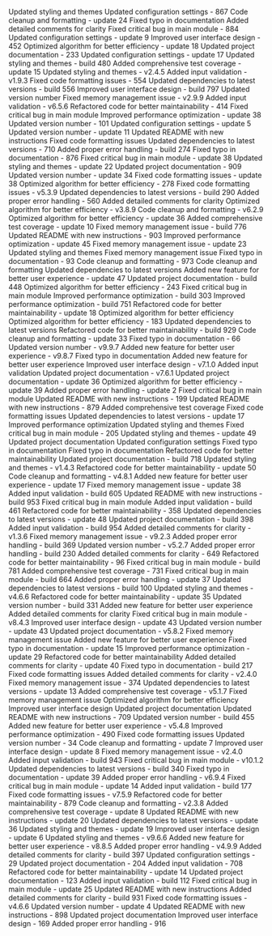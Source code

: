 
Updated styling and themes
Updated configuration settings - 867
Code cleanup and formatting - update 24
Fixed typo in documentation
Added detailed comments for clarity
Fixed critical bug in main module - 884
Updated configuration settings - update 9
Improved user interface design - 452
Optimized algorithm for better efficiency - update 18
Updated project documentation - 233
Updated configuration settings - update 17
Updated styling and themes - build 480
Added comprehensive test coverage - update 15
Updated styling and themes - v2.4.5
Added input validation - v1.9.3
Fixed code formatting issues - 554
Updated dependencies to latest versions - build 556
Improved user interface design - build 797
Updated version number
Fixed memory management issue - v2.9.9
Added input validation - v6.5.6
Refactored code for better maintainability - 414
Fixed critical bug in main module
Improved performance optimization - update 38
Updated version number - 101
Updated configuration settings - update 5
Updated version number - update 11
Updated README with new instructions
Fixed code formatting issues
Updated dependencies to latest versions - 710
Added proper error handling - build 274
Fixed typo in documentation - 876
Fixed critical bug in main module - update 38
Updated styling and themes - update 22
Updated project documentation - 909
Updated version number - update 34
Fixed code formatting issues - update 38
Optimized algorithm for better efficiency - 278
Fixed code formatting issues - v5.3.9
Updated dependencies to latest versions - build 290
Added proper error handling - 560
Added detailed comments for clarity
Optimized algorithm for better efficiency - v3.8.9
Code cleanup and formatting - v6.2.9
Optimized algorithm for better efficiency - update 36
Added comprehensive test coverage - update 10
Fixed memory management issue - build 776
Updated README with new instructions - 903
Improved performance optimization - update 45
Fixed memory management issue - update 23
Updated styling and themes
Fixed memory management issue
Fixed typo in documentation - 93
Code cleanup and formatting - 973
Code cleanup and formatting
Updated dependencies to latest versions
Added new feature for better user experience - update 47
Updated project documentation - build 448
Optimized algorithm for better efficiency - 243
Fixed critical bug in main module
Improved performance optimization - build 303
Improved performance optimization - build 751
Refactored code for better maintainability - update 18
Optimized algorithm for better efficiency
Optimized algorithm for better efficiency - 183
Updated dependencies to latest versions
Refactored code for better maintainability - build 929
Code cleanup and formatting - update 33
Fixed typo in documentation - 66
Updated version number - v9.9.7
Added new feature for better user experience - v9.8.7
Fixed typo in documentation
Added new feature for better user experience
Improved user interface design - v7.1.0
Added input validation
Updated project documentation - v7.6.1
Updated project documentation - update 36
Optimized algorithm for better efficiency - update 39
Added proper error handling - update 2
Fixed critical bug in main module
Updated README with new instructions - 199
Updated README with new instructions - 879
Added comprehensive test coverage
Fixed code formatting issues
Updated dependencies to latest versions - update 17
Improved performance optimization
Updated styling and themes
Fixed critical bug in main module - 205
Updated styling and themes - update 49
Updated project documentation
Updated configuration settings
Fixed typo in documentation
Fixed typo in documentation
Refactored code for better maintainability
Updated project documentation - build 718
Updated styling and themes - v1.4.3
Refactored code for better maintainability - update 50
Code cleanup and formatting - v4.8.1
Added new feature for better user experience - update 17
Fixed memory management issue - update 38
Added input validation - build 605
Updated README with new instructions - build 953
Fixed critical bug in main module
Added input validation - build 461
Refactored code for better maintainability - 358
Updated dependencies to latest versions - update 48
Updated project documentation - build 398
Added input validation - build 954
Added detailed comments for clarity - v1.3.6
Fixed memory management issue - v9.2.3
Added proper error handling - build 369
Updated version number - v5.2.7
Added proper error handling - build 230
Added detailed comments for clarity - 649
Refactored code for better maintainability - 96
Fixed critical bug in main module - build 781
Added comprehensive test coverage - 731
Fixed critical bug in main module - build 664
Added proper error handling - update 37
Updated dependencies to latest versions - build 100
Updated styling and themes - v4.6.6
Refactored code for better maintainability - update 35
Updated version number - build 331
Added new feature for better user experience
Added detailed comments for clarity
Fixed critical bug in main module - v8.4.3
Improved user interface design - update 43
Updated version number - update 43
Updated project documentation - v5.8.2
Fixed memory management issue
Added new feature for better user experience
Fixed typo in documentation - update 15
Improved performance optimization - update 29
Refactored code for better maintainability
Added detailed comments for clarity - update 40
Fixed typo in documentation - build 217
Fixed code formatting issues
Added detailed comments for clarity - v2.4.0
Fixed memory management issue - 374
Updated dependencies to latest versions - update 13
Added comprehensive test coverage - v5.1.7
Fixed memory management issue
Optimized algorithm for better efficiency
Improved user interface design
Updated project documentation
Updated README with new instructions - 709
Updated version number - build 455
Added new feature for better user experience - v5.4.8
Improved performance optimization - 490
Fixed code formatting issues
Updated version number - 34
Code cleanup and formatting - update 7
Improved user interface design - update 8
Fixed memory management issue - v2.4.0
Added input validation - build 943
Fixed critical bug in main module - v10.1.2
Updated dependencies to latest versions - build 340
Fixed typo in documentation - update 39
Added proper error handling - v6.9.4
Fixed critical bug in main module - update 14
Added input validation - build 177
Fixed code formatting issues - v7.5.9
Refactored code for better maintainability - 879
Code cleanup and formatting - v2.3.8
Added comprehensive test coverage - update 8
Updated README with new instructions - update 20
Updated dependencies to latest versions - update 36
Updated styling and themes - update 19
Improved user interface design - update 6
Updated styling and themes - v9.6.6
Added new feature for better user experience - v8.8.5
Added proper error handling - v4.9.9
Added detailed comments for clarity - build 397
Updated configuration settings - 29
Updated project documentation - 204
Added input validation - 708
Refactored code for better maintainability - update 14
Updated project documentation - 123
Added input validation - build 112
Fixed critical bug in main module - update 25
Updated README with new instructions
Added detailed comments for clarity - build 931
Fixed code formatting issues - v4.6.6
Updated version number - update 4
Updated README with new instructions - 898
Updated project documentation
Improved user interface design - 169
Added proper error handling - 916
